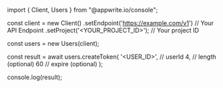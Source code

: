 import { Client, Users } from "@appwrite.io/console";

const client = new Client()
    .setEndpoint('https://example.com/v1') // Your API Endpoint
    .setProject('<YOUR_PROJECT_ID>'); // Your project ID

const users = new Users(client);

const result = await users.createToken(
    '<USER_ID>', // userId
    4, // length (optional)
    60 // expire (optional)
);

console.log(result);
